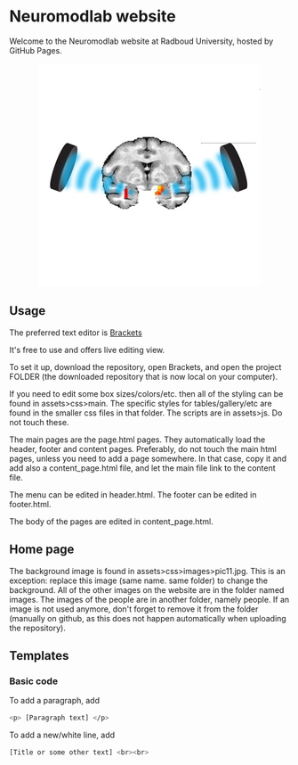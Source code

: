 # Neuromodlab website

Welcome to the Neuromodlab website at Radboud University, hosted by GitHub Pages.
<div align="center">
  <img src="neuromodlab/images/index1.jpg">
</div>

## Usage

The preferred text editor is [Brackets](https://brackets.io/)

It's free to use and offers live editing view. 

To set it up, download the repository, open Brackets, and open the project FOLDER (the downloaded repository that is now local on your computer). 

If you need to edit some box sizes/colors/etc. then all of the styling can be found in assets>css>main. The specific styles for tables/gallery/etc are found in the smaller css files in that folder. 
The scripts are in assets>js. Do not touch these. 

The main pages are the page.html pages. They automatically load the header, footer and content pages. Preferably, do not touch the main html pages, unless you need to add a page somewhere. In that case, copy it and add also a content_page.html file, and let the main file link to the content file. 

The menu can be edited in header.html. 
The footer can be edited in footer.html.

The body of the pages are edited in content_page.html. 

## Home page
The background image is found in assets>css>images>pic11.jpg. This is an exception: replace this image (same name. same folder) to change the background. 
All of the other images on the website are in the folder named images. The images of the people are in another folder, namely people. 
If an image is not used anymore, don't forget to remove it from the folder (manually on github, as this does not happen automatically when uploading the repository). 

## Templates

### Basic code

To add a paragraph, add <p>

```bash
<p> [Paragraph text] </p>
```

To add a new/white line, add <br>

```bash
[Title or some other text] <br><br>
```

